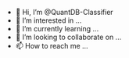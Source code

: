 - 👋 Hi, I’m @QuantDB-Classifier
- 👀 I’m interested in ...
- 🌱 I’m currently learning ...
- 💞️ I’m looking to collaborate on ...
- 📫 How to reach me ...

<!---
QuantDB-Classifier/QuantDB-Classifier is a ✨ special ✨ repository because its `README.md` (this file) appears on your GitHub profile.
You can click the Preview link to take a look at your changes.
--->
